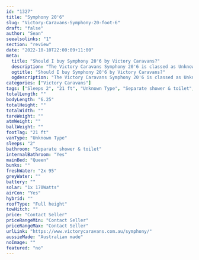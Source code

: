 ```yaml
---
id: "1327"
title: "Symphony 20'6"
slug: "Victory-Caravans-Symphony-20-foot-6"
draft: "false"
author: "Sean"
seealsolinks: "1"
section: "review"
date: "2022-10-10T22:00:09+11:00"
meta:
  title: "Should I buy Symphony 20'6 by Victory Caravans?"
  description: "The Victory Caravans Symphony 20'6 is classed as Unknown Type, and sleeps 2 people. It is Australian made and comes in at 21 ft. It generally has Separate shower & toilet."
  ogtitle: "Should I buy Symphony 20'6 by Victory Caravans?"
  ogdescription: "The Victory Caravans Symphony 20'6 is classed as Unknown Type, and sleeps 2 people. It is Australian made and comes in at 21 ft. It generally has Separate shower & toilet."
categories: ["Victory Caravans"]
tags: ["Sleeps 2", "21 ft", "Unknown Type", "Separate shower & toilet", "Full height", "Price Unknown"]
totalLength: ""
bodyLength: "6.25"
totalHeight: ""
totalWidth: ""
tareWeight: ""
atmWeight: ""
ballWeight: ""
footTag: "21 ft"
vanType: "Unknown Type"
sleeps: "2"
bathroom: "Separate shower & toilet"
internalBathroom: "Yes"
mainBed: "Queen"
bunks: ""
freshWater: "2x 95"
greyWater: ""
battery: ""
solar: "1x 170Watts"
airCon: "Yes"
hybrid: ""
roofType: "Full height"
towHitch: ""
price: "Contact Seller"
priceRangeMin: "Contact Seller"
priceRangeMax: "Contact Seller"
urlLink: "https://www.victorycaravans.com.au/symphony/"
aussieMade: "Australian made"
noImage: ""
featured: "no"
---
```

